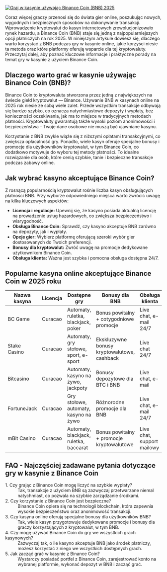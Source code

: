 [![Graj w kasynie używając Binance Coin (BNB) 2025](https://123-caf.pages.dev/gitsignup.png)](https://vrmoo.ru/Bt82HjjY)

<p>Coraz więcej graczy przenosi się do świata gier online, poszukując nowych, wygodnych i bezpiecznych sposobów na dokonywanie transakcji. Wprowadzenie kryptowalut do kasyn internetowych zrewolucjonizowało rynek hazardu, a Binance Coin (BNB) staje się jedną z najpopularniejszych opcji płatniczych na rok 2025. W niniejszym artykule dowiesz się, dlaczego warto korzystać z BNB podczas gry w kasynie online, jakie korzyści niesie ta metoda oraz które platformy oferują wsparcie dla tej kryptowaluty. Przeczytaj dalej, aby poznać kluczowe informacje i praktyczne porady na temat gry w kasynie z użyciem Binance Coin.</p>  <h2>Dlaczego warto grać w kasynie używając Binance Coin (BNB)?</h2> <p>Binance Coin to kryptowaluta stworzona przez jedną z największych na świecie giełd kryptowalut — Binance. Używanie BNB w kasynach online na 2025 rok niesie ze sobą wiele zalet. Przede wszystkim transakcje odbywają się bardzo szybko, co oznacza natychmiastowe depozyty i wypłaty, bez konieczności oczekiwania, jak ma to miejsce w tradycyjnych metodach płatności. Kryptowaluty gwarantują także wysoki poziom anonimowości i bezpieczeństwa – Twoje dane osobowe nie muszą być ujawniane kasynu.</p> <p>Korzystanie z BNB zwykle wiąże się z niższymi opłatami transakcyjnymi, co zwiększa opłacalność gry. Ponadto, wiele kasyn oferuje specjalne bonusy i promocje dla użytkowników kryptowalut, w tym Binance Coin, co dodatkowo motywuje do wyboru tej metody płatności. To idealne rozwiązanie dla osób, które cenią szybkie, tanie i bezpieczne transakcje podczas zabawy online.</p>  <h2>Jak wybrać kasyno akceptujące Binance Coin?</h2> <p>Z rosnącą popularnością kryptowalut rośnie liczba kasyn obsługujących płatności BNB. Przy wyborze odpowiedniego miejsca warto zwrócić uwagę na kilka kluczowych aspektów:</p> <ul> <li><strong>Licencja i regulacje:</strong> Upewnij się, że kasyno posiada aktualną licencję na prowadzenie usług hazardowych, co zwiększa bezpieczeństwo i wiarygodność.</li> <li><strong>Obsługa Binance Coin:</strong> Sprawdź, czy kasyno akceptuje BNB zarówno na depozyty, jak i wypłaty.</li> <li><strong>Opcje gier:</strong> Wybierz platformę oferującą szeroki wybór gier dostosowanych do Twoich preferencji.</li> <li><strong>Bonusy dla kryptowalut:</strong> Zwróć uwagę na promocje dedykowane użytkownikom Binance Coin.</li> <li><strong>Obsługa klienta:</strong> Ważna jest szybka i pomocna obsługa dostępna 24/7.</li> </ul>  <h2>Popularne kasyna online akceptujące Binance Coin w 2025 roku</h2> <table> <thead> <tr> <th>Nazwa kasyna</th> <th>Licencja</th> <th>Dostępne gry</th> <th>Bonusy dla BNB</th> <th>Obsługa klienta</th> </tr> </thead> <tbody> <tr> <td>BC Game</td> <td>Curacao</td> <td>Automaty, ruletka, blackjack, poker</td> <td>Bonus powitalny + cotygodniowe promocje</td> <td>Live chat, e-mail 24/7</td> </tr> <tr> <td>Stake Casino</td> <td>Curacao</td> <td>Automaty, gry stołowe, sport, e-sport</td> <td>Ekskluzywne bonusy kryptowalutowe, cashback</td> <td>Live chat 24/7</td> </tr> <tr> <td>Bitcasino</td> <td>Curacao</td> <td>Automaty, kasyno na żywo, jackpoty</td> <td>Bonusy depozytowe dla BTC i BNB</td> <td>Live chat, e-mail</td> </tr> <tr> <td>FortuneJack</td> <td>Curacao</td> <td>Gry stołowe, automaty, kasyno na żywo</td> <td>Różnorodne promocje dla BNB</td> <td>Live chat, e-mail 24/7</td> </tr> <tr> <td>mBit Casino</td> <td>Curacao</td> <td>Automaty, blackjack, ruletka, baccarat</td> <td>Bonus powitalny + promocje kryptowalutowe</td> <td>Live chat, support mailowy</td> </tr> </tbody> </table>  <h2>FAQ - Najczęściej zadawane pytania dotyczące gry w kasynie z Binance Coin</h2> <dl> <dt>1. Czy grając z Binance Coin mogę liczyć na szybkie wypłaty?</dt> <dd>Tak, transakcje z użyciem BNB są zazwyczaj przetwarzane niemal natychmiast, co pozwala na szybkie zarządzanie środkami.</dd>  <dt>2. Czy korzystanie z Binance Coin jest bezpieczne?</dt> <dd>Binance Coin opiera się na technologii blockchain, która zapewnia wysokie bezpieczeństwo oraz anonimowość transakcji.</dd>  <dt>3. Czy kasyna online oferują specjalne bonusy dla użytkowników BNB?</dt> <dd>Tak, wiele kasyn przygotowuje dedykowane promocje i bonusy dla graczy korzystających z kryptowalut, w tym BNB.</dd>  <dt>4. Czy mogę używać Binance Coin do gry we wszystkich grach kasynowych?</dt> <dd>Zazwyczaj tak, o ile kasyno akceptuje BNB jako środek płatniczy, możesz korzystać z niego we wszystkich dostępnych grach.</dd>  <dt>5. Jak zacząć grać w kasynie z Binance Coin?</dt> <dd>Wystarczy posiadać portfel z Binance Coin, zarejestrować konto na wybranej platformie, wykonać depozyt w BNB i zacząć grać.</dd> </dl>
